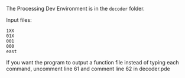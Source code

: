 The Processing Dev Environment is in the ```decoder``` folder.

Input files:
```
1XX
01X
001
000
east
```

If you want the program to output a function file instead of typing each command, uncomment line 61 and comment line 62 in decoder.pde
